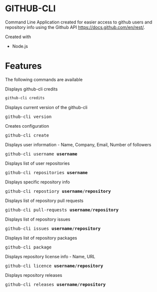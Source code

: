 
# GITHUB-CLI

Command Line Application created for easier access to github users and repository info using the Github API
https://docs.github.com/en/rest/.

Created with
- Node.js


# Features

The following commands are available

Displays github-cli credits

```sh
github-cli credits
```

Displays current version of the github-cli

<pre>
github-cli version
</pre>

Creates configuration

<pre>
github-cli create
</pre>

Displays user information - Name, Company, Email, Number of followers

<pre>
github-cli username <b>username</b>
</pre>

Displays list of user repositories

<pre>
github-cli repositories <b>username</b>
</pre>

Displays specific repository info

<pre>
github-cli repostiory <b>username</b>/<b>repository</b>
</pre>

Displays list of repository pull requests

<pre>
github-cli pull-requests <b>username</b>/<b>repository</b>
</pre>

Displays list of repository issues 

<pre>
github-cli issues <b>username</b>/<b>repository</b>
</pre>

Displays list of repository packages

<pre>
github-cli package 
</pre>

Displays repository license info - Name, URL

<pre>
github-cli licence <b>username</b>/<b>repository</b>
</pre>

Displays repository releases

<pre>
github-cli releases <b>username</b>/<b>repository</b>
</pre>
